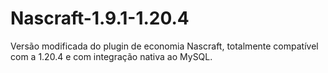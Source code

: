 # Nascraft-1.9.1-1.20.4
Versão modificada do plugin de economia Nascraft, totalmente compatível com a 1.20.4 e com integração nativa ao MySQL.
